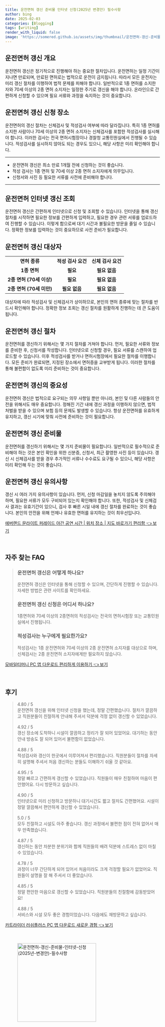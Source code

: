 ```yaml
---
title: 운전면허 갱신 준비물 인터넷 신청(2025년 변경안) 필수사항
author: bing
date: 2025-02-03
categories: [Blogging]
tags: [writing]
render_with_liquid: false
image: 'https://somered.github.io/assets/img/thumbnail/운전면허-갱신-준비물-인터넷-신청(2025년-변경안)-필수사항.webp'
---
```



<h2 id='운전면허_갱신_개요'>운전면허 갱신 개요</h2>

<p>운전면허 갱신은 정기적으로 진행해야 하는 중요한 절차입니다. 운전면허는 일정 기간이 지나면 만료되며, 만료된 면허로는 법적으로 운전이 금지됩니다. 따라서 모든 운전자는 미리 갱신 절차를 이행하여 법적 문제를 피해야 합니다. 일반적으로 1종 면허를 소지한 자와 70세 이상의 2종 면허 소지자는 일정한 주기로 갱신을 해야 합니다. 온라인으로 간편하게 신청할 수 있으며 필요 서류와 과정을 숙지하는 것이 중요합니다.</p>

<h2 id='운전면허_갱신_신청_장소'>운전면허 갱신 신청 장소</h2>

<p>운전면허의 갱신 절차는 신체검사 및 적성검사 여부에 따라 달라집니다. 특히 1종 면허를 소지한 사람이나 70세 이상의 2종 면허 소지자는 신체검사를 포함한 적성검사를 실시해야 합니다. 이러한 검사는 전국 면허시험장이나 경찰청 교통민원실에서 진행될 수 있습니다. 적성검사를 실시하지 않아도 되는 경우도 있으니, 해당 사항은 미리 확인해야 합니다.</p>

<hr />

<ul>
    <li>운전면허 갱신은 최소 만료 1개월 전에 신청하는 것이 좋습니다.</li>
    <li>적성 검사는 1종 면허 및 70세 이상 2종 면허 소지자에게 의무입니다.</li>
    <li>신청서와 사진 등 필요한 서류를 사전에 준비해야 합니다.</li>
</ul>

<hr />

<h2 id='운전면허_인터넷_갱신_조회'>운전면허 인터넷 갱신 조회</h2>

<p>운전면허 갱신은 간편하게 인터넷으로 신청 및 조회할 수 있습니다. 인터넷을 통해 갱신 절차를 시작하면 필요한 정보를 간편하게 입력하고, 필요한 경우 관련 서류를 업로드하여 진행할 수 있습니다. 이렇게 함으로써 대기 시간과 불필요한 방문을 줄일 수 있습니다. 정확한 정보를 입력하는 것이 중요하므로 사전 준비가 필요합니다.</p>

<h2 id='운전면허_갱신_대상자'>운전면허 갱신 대상자</h2>

<table>
    <tr>
        <td style="text-align: center; height: 17px;"><b>면허 종류</b></td>
        <td style="text-align: center; height: 17px;"><b>적성 검사 요건</b></td>
        <td style="text-align: center; height: 17px;"><b>신체 검사 요건</b></td>
    </tr>
    <tr>
        <td style="text-align: center; height: 17px;"><b>1종 면허</b></td>
        <td style="text-align: center; height: 17px;"><b>필요</b></td>
        <td style="text-align: center; height: 17px;"><b>필요 없음</b></td>
    </tr>
    <tr>
        <td style="text-align: center; height: 17px;"><b>2종 면허 (70세 이상)</b></td>
        <td style="text-align: center; height: 17px;"><b>필요</b></td>
        <td style="text-align: center; height: 17px;"><b>필요 없음</b></td>
    </tr>
    <tr>
        <td style="text-align: center; height: 17px;"><b>2종 면허 (70세 미만)</b></td>
        <td style="text-align: center; height: 17px;"><b>필요 없음</b></td>
        <td style="text-align: center; height: 17px;"><b>필요 없음</b></td>
    </tr>
</table>

<p>대상자에 따라 적성검사 및 신체검사가 상이하므로, 본인의 면허 종류에 맞는 절차를 반드시 확인해야 합니다. 정확한 정보 조회는 갱신 절차를 원활하게 진행하는 데 큰 도움이 됩니다.</p>

<h2 id='운전면허_갱신_절차'>운전면허 갱신 절차</h2>

<p>운전면허를 갱신하기 위해서는 몇 가지 절차를 거쳐야 합니다. 먼저, 필요한 서류와 정보를 준비한 후, 신청서를 작성합니다. 인터넷으로 신청할 경우, 필요 서류를 스캔하여 업로드할 수 있습니다. 이후 적성검사를 받거나 면허시험장에서 필요한 절차를 이행합니다. 모든 준비가 완료되면, 지정된 장소에서 면허증을 교부받게 됩니다. 이러한 절차를 통해 불편함이 없도록 미리 준비하는 것이 중요합니다.</p>

<h2 id='운전면허_갱신의_중요성'>운전면허 갱신의 중요성</h2>

<p>운전면허 갱신은 법적으로 요구되는 의무 사항일 뿐만 아니라, 본인 및 다른 사람들의 안전을 위해서도 매우 중요합니다. 정해진 기간 내에 갱신 과정을 이행하지 않으면, 법적 처벌을 받을 수 있으며 보험 등의 문제도 발생할 수 있습니다. 항상 운전면허를 유효하게 유지하고, 갱신 시기에 맞춰 사전에 준비하는 것이 필요합니다.</p>

<h2 id='운전면허_갱신_준비물'>운전면허 갱신 준비물</h2>

<p>운전면허를 갱신하기 위해서는 몇 가지 준비물이 필요합니다. 일반적으로 필수적으로 준비해야 하는 것은 본인 확인을 위한 신분증, 신청서, 최근 촬영한 사진 등이 있습니다. 갱신 시 신체검사를 받을 경우 추가적인 서류나 수수료도 요구될 수 있으니, 해당 사항은 미리 확인해 두는 것이 좋습니다.</p>

<h2 id='운전면허_갱신_유의사항'>운전면허 갱신 유의사항</h2>

<p>갱신 시 여러 가지 유의사항이 있습니다. 먼저, 신청 마감일을 놓치지 않도록 주의해야 하며, 필요한 서류가 모두 구비되어 있는지 확인해야 합니다. 또한, 적성검사 및 신체검사 결과는 유효기간이 있으니, 검사 후 빠른 시일 내에 갱신 절차를 완료하는 것이 좋습니다. 본인의 안전을 위해 언제나 유효한 면허를 유지하는 것이 최우선입니다.</p>


<p><a class="click-button" title="에버랜드 문라이트 퍼레이드 야간 공연 시간 | 위치 장소 | 지도 바로가기 편리함" href="https://somered.github.io/posts/%EC%97%90%EB%B2%84%EB%9E%9C%EB%93%9C-%EB%AC%B8%EB%9D%BC%EC%9D%B4%ED%8A%B8-%ED%8D%BC%EB%A0%88%EC%9D%B4%EB%93%9C-%EC%95%BC%EA%B0%84-%EA%B3%B5%EC%97%B0-%EC%8B%9C%EA%B0%84-%EC%9C%84%EC%B9%98-%EC%9E%A5%EC%86%8C-%EC%A7%80%EB%8F%84-%EB%B0%94%EB%A1%9C%EA%B0%80%EA%B8%B0-%ED%8E%B8%EB%A6%AC%ED%95%A8/" rel="dofollow">에버랜드 문라이트 퍼레이드 야간 공연 시간 | 위치 장소 | 지도 바로가기 편리함 👈 보기</a></p><br>
<h2 id='자주_찾는_FAQ'>자주 찾는 FAQ</h2>
<div itemscope="" itemtype="https://schema.org/FAQPage"> 
<blockquote> 
<div itemscope="" itemprop="mainEntity" itemtype="https://schema.org/Question"> 
<h3 itemprop="name">운전면허 갱신은 어떻게 하나요?</h3> 
<div itemscope="" itemprop="acceptedAnswer" itemtype="https://schema.org/Answer"> 
<span itemprop="text"> 
<p>운전면허 갱신은 인터넷을 통해 신청할 수 있으며, 간단하게 진행할 수 있습니다. 자세한 방법은 관련 사이트를 확인하세요.</p> 
</span> 
</div> 
</div> 

<div itemscope="" itemprop="mainEntity" itemtype="https://schema.org/Question"> 
<h3 itemprop="name">운전면허 갱신 신청은 어디서 하나요?</h3> 
<div itemscope="" itemprop="acceptedAnswer" itemtype="https://schema.org/Answer"> 
<span itemprop="text"> 
<p>1종면허와 70세 이상의 2종면허의 적성검사는 전국의 면허시험장 또는 교통민원실에서 진행됩니다.</p> 
</span> 
</div> 
</div> 

<div itemscope="" itemprop="mainEntity" itemtype="https://schema.org/Question"> 
<h3 itemprop="name">적성검사는 누구에게 필요한가요?</h3> 
<div itemscope="" itemprop="acceptedAnswer" itemtype="https://schema.org/Answer"> 
<span itemprop="text"> 
<p>적성검사는 1종 운전면허와 70세 이상의 2종 운전면허 소지자를 대상으로 하며, 신체검사는 2종 운전면허 소지자에게만 필요하지 않습니다.</p> 
</span> 
</div> 
</div> 
</blockquote> 
</div>
<p><a class="click-button" title="모바일티머니 PC 앱 다운로드 편리하게 이용하기" href="https://somered.github.io/posts/%EB%AA%A8%EB%B0%94%EC%9D%BC%ED%8B%B0%EB%A8%B8%EB%8B%88-PC-%EC%95%B1-%EB%8B%A4%EC%9A%B4%EB%A1%9C%EB%93%9C-%ED%8E%B8%EB%A6%AC%ED%95%98%EA%B2%8C-%EC%9D%B4%EC%9A%A9%ED%95%98%EA%B8%B0/" rel="dofollow">모바일티머니 PC 앱 다운로드 편리하게 이용하기 👈 보기</a></p><br>
<h2 id='후기'>후기</h2>
<div itemscope itemtype="https://schema.org/Product">
  <blockquote>
  <div itemprop="review" itemscope itemtype="https://schema.org/Review">
      <div itemprop="reviewRating" itemscope itemtype="https://schema.org/Rating"> <span itemprop="ratingValue">4.80</span> / <span itemprop="bestRating">5</span> </div>
      <span itemprop="reviewBody">운전면허 갱신을 위해 인터넷 신청을 했는데, 정말 간편했습니다. 절차가 깔끔하고 직원분들이 친절하게 안내해 주셔서 덕분에 걱정 없이 갱신할 수 있었습니다.</span>
  </div>
  <br>
  <div itemprop="review" itemscope itemtype="https://schema.org/Review">
      <div itemprop="reviewRating" itemscope itemtype="https://schema.org/Rating"> <span itemprop="ratingValue">4.92</span> / <span itemprop="bestRating">5</span> </div>
      <span itemprop="reviewBody">갱신 장소에 도착하니 시설이 깔끔하고 정리가 잘 되어 있었어요. 대기하는 동안 안내 방송도 잘 되어 있어서 불편함이 없었습니다.</span>
  </div>
  <br>
  <div itemprop="review" itemscope itemtype="https://schema.org/Review">
      <div itemprop="reviewRating" itemscope itemtype="https://schema.org/Rating"> <span itemprop="ratingValue">4.88</span> / <span itemprop="bestRating">5</span> </div>
      <span itemprop="reviewBody">적성검사와 갱신이 한곳에서 이루어져서 편리했습니다. 직원분들이 절차를 자세히 설명해 주셔서 처음 갱신하는 분들도 이해하기 쉬울 것 같아요.</span>
  </div>
  <br>
  <div itemprop="review" itemscope itemtype="https://schema.org/Review">
      <div itemprop="reviewRating" itemscope itemtype="https://schema.org/Rating"> <span itemprop="ratingValue">4.95</span> / <span itemprop="bestRating">5</span> </div>
      <span itemprop="reviewBody">정말 빠르고 간편하게 갱신할 수 있었습니다. 직원들이 매우 친절하여 마음이 편안했어요. 다시 방문하고 싶습니다.</span>
  </div>
  <br>
  <div itemprop="review" itemscope itemtype="https://schema.org/Review">
      <div itemprop="reviewRating" itemscope itemtype="https://schema.org/Rating"> <span itemprop="ratingValue">4.90</span> / <span itemprop="bestRating">5</span> </div>
      <span itemprop="reviewBody">인터넷으로 미리 신청하고 방문하니 대기시간도 짧고 절차도 간편했어요. 시설이 정말 깔끔해서 편안하게 갱신할 수 있었습니다.</span>
  </div>
  <br>
  <div itemprop="review" itemscope itemtype="https://schema.org/Review">
      <div itemprop="reviewRating" itemscope itemtype="https://schema.org/Rating"> <span itemprop="ratingValue">5.0</span> / <span itemprop="bestRating">5</span> </div>
      <span itemprop="reviewBody">모두 친절하고 시설도 아주 좋습니다. 갱신 과정에서 불편한 점이 전혀 없어서 매우 만족했습니다.</span>
  </div>
  <br>
  <div itemprop="review" itemscope itemtype="https://schema.org/Review">
      <div itemprop="reviewRating" itemscope itemtype="https://schema.org/Rating"> <span itemprop="ratingValue">4.87</span> / <span itemprop="bestRating">5</span> </div>
      <span itemprop="reviewBody">갱신하는 동안 차분한 분위기와 함께 직원들의 배려 덕분에 스트레스 없이 마칠 수 있었습니다.</span>
  </div>
  <br>
  <div itemprop="review" itemscope itemtype="https://schema.org/Review">
      <div itemprop="reviewRating" itemscope itemtype="https://schema.org/Rating"> <span itemprop="ratingValue">4.78</span> / <span itemprop="bestRating">5</span> </div>
      <span itemprop="reviewBody">과정이 너무 간단하게 되어 있어서 처음이라도 크게 걱정할 필요가 없었어요. 직원들이 설명을 잘 해 주셔서 더 좋았습니다.</span>
  </div>
  <br>
  <div itemprop="review" itemscope itemtype="https://schema.org/Review">
      <div itemprop="reviewRating" itemscope itemtype="https://schema.org/Rating"> <span itemprop="ratingValue">4.85</span> / <span itemprop="bestRating">5</span> </div>
      <span itemprop="reviewBody">정말 편안한 마음으로 갱신할 수 있었습니다. 직원분들의 친절함에 감동받았어요!</span>
  </div>
  <br>
  <div itemprop="review" itemscope itemtype="https://schema.org/Review">
      <div itemprop="reviewRating" itemscope itemtype="https://schema.org/Rating"> <span itemprop="ratingValue">4.88</span> / <span itemprop="bestRating">5</span> </div>
      <span itemprop="reviewBody">서비스와 시설 모두 좋은 경험이었습니다. 다음에도 재방문하고 싶습니다.</span>
  </div>
  </blockquote>
</div>
<p><a class="click-button" title="카트라이더 러쉬플러스 PC 앱 다운로드 새로운 경험" href="https://somered.github.io/posts/%EC%B9%B4%ED%8A%B8%EB%9D%BC%EC%9D%B4%EB%8D%94-%EB%9F%AC%EC%89%AC%ED%94%8C%EB%9F%AC%EC%8A%A4-PC-%EC%95%B1-%EB%8B%A4%EC%9A%B4%EB%A1%9C%EB%93%9C-%EC%83%88%EB%A1%9C%EC%9A%B4-%EA%B2%BD%ED%97%98/" rel="dofollow">카트라이더 러쉬플러스 PC 앱 다운로드 새로운 경험 👈 보기</a></p><br>
<figure class="image"><img src="https://somered.github.io/assets/img/thumbnail/운전면허-갱신-준비물-인터넷-신청(2025년-변경안)-필수사항.webp" alt="운전면허-갱신-준비물-인터넷-신청(2025년-변경안)-필수사항" width="256" height="256"></figure>